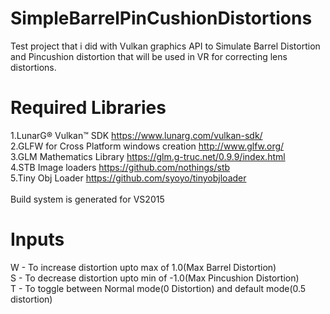 # SimpleBarrelPinCushionDistortions
Test project that i did with Vulkan graphics API to Simulate Barrel Distortion and Pincushion distortion that will be used in VR for correcting lens distortions.

# Required Libraries<br>
1.LunarG® Vulkan™ SDK https://www.lunarg.com/vulkan-sdk/<br>
2.GLFW for Cross Platform windows creation http://www.glfw.org/<br>
3.GLM Mathematics Library https://glm.g-truc.net/0.9.9/index.html<br>
4.STB Image loaders https://github.com/nothings/stb<br>
5.Tiny Obj Loader https://github.com/syoyo/tinyobjloader<br><br>
Build system is generated for VS2015<br>

# Inputs<br>
W - To increase distortion upto max of 1.0(Max Barrel Distortion)<br>
S - To decrease distortion upto min of -1.0(Max Pincushion Distortion)<br>
T - To toggle between Normal mode(0 Distortion) and default mode(0.5 distortion)
